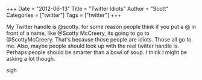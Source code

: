 +++
Date = "2012-06-13"
Title = "Twitter Idiots"
Author = "Scott"
Categories = ["twitter"]
Tags = ["twitter"]
+++

My Twitter handle is @scotty.  for some reason people think if you put a @ in front of a name, like @Scotty McCreery, its going to go to @ScottyMcCreery.  That's because those people are idiots.  Those all go to me.  Also, maybe people should look up with the real twitter handle is.  Perhaps people should be smarter than a bowl of soup.  I think I might be asking a lot though.

*sigh*
